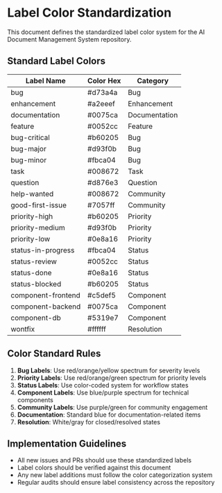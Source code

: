 # Label Color Standardization

This document defines the standardized label color system for the AI Document Management System repository.

## Standard Label Colors

| Label Name | Color Hex | Category |
|------------|-----------|----------|
| bug | #d73a4a | Bug |
| enhancement | #a2eeef | Enhancement |
| documentation | #0075ca | Documentation |
| feature | #0052cc | Feature |
| bug-critical | #b60205 | Bug |
| bug-major | #d93f0b | Bug |
| bug-minor | #fbca04 | Bug |
| task | #008672 | Task |
| question | #d876e3 | Question |
| help-wanted | #008672 | Community |
| good-first-issue | #7057ff | Community |
| priority-high | #b60205 | Priority |
| priority-medium | #d93f0b | Priority |
| priority-low | #0e8a16 | Priority |
| status-in-progress | #fbca04 | Status |
| status-review | #0052cc | Status |
| status-done | #0e8a16 | Status |
| status-blocked | #b60205 | Status |
| component-frontend | #c5def5 | Component |
| component-backend | #0075ca | Component |
| component-db | #5319e7 | Component |
| wontfix | #ffffff | Resolution |

## Color Standard Rules

1. **Bug Labels**: Use red/orange/yellow spectrum for severity levels
2. **Priority Labels**: Use red/orange/green spectrum for priority levels
3. **Status Labels**: Use color-coded system for workflow states
4. **Component Labels**: Use blue/purple spectrum for technical components
5. **Community Labels**: Use purple/green for community engagement
6. **Documentation**: Standard blue for documentation-related items
7. **Resolution**: White/gray for closed/resolved states

## Implementation Guidelines

- All new issues and PRs should use these standardized labels
- Label colors should be verified against this document
- Any new label additions must follow the color categorization system
- Regular audits should ensure label consistency across the repository